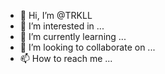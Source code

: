 - 👋 Hi, I’m @TRKLL
- 👀 I’m interested in ...
- 🌱 I’m currently learning ...
- 💞️ I’m looking to collaborate on ...
- 📫 How to reach me ...

<!---
TRKLL/TRKLL is a ✨ special ✨ repository because its `README.md` (this file) appears on your GitHub profile.
You can click the Preview link to take a look at your changes.
--->
